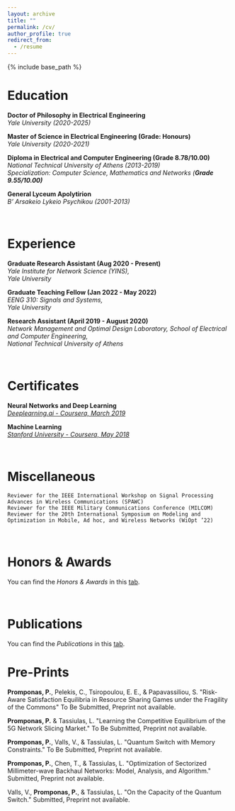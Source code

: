 ```yaml
---
layout: archive
title: ""
permalink: /cv/
author_profile: true
redirect_from:
  - /resume
---
```


{% include base_path %}

# Education

**Doctor of Philosophy in Electrical Engineering** \
_Yale University (2020-2025)_

**Master of Science in Electrical Engineering (Grade: Honours)** \
_Yale University (2020-2021)_

**Diploma in Electrical and Computer Engineering (Grade 8.78/10.00)** \
_National Technical University of Athens (2013-2019) \
Specialization: Computer Science, Mathematics and Networks (_**_Grade 9.55/10.00)_**

**General Lyceum Apolytirion** \
_B’ Arsakeio Lykeio Psychikou (2001-2013)_ 

 &nbsp;




# Experience

**Graduate Research Assistant (Aug 2020 - Present)** \
_Yale Institute for Network Science (YINS), \
Yale University_

**Graduate Teaching Fellow (Jan 2022 - May 2022)** \
_EENG 310: Signals and Systems, \
Yale University_

**Research Assistant (April 2019 - August 2020)** \
_Network Management and Optimal Design Laboratory, School of Electrical and Computer Engineering, \
National Technical University of Athens_

 &nbsp;

# Certificates

**Neural Networks and Deep Learning** \
[_Deeplearning.ai - Coursera, March 2019_](https://www.coursera.org/account/accomplishments/verify/RZLGWZ32TPEP)

**Machine Learning** \
[_Stanford University - Coursera, May 2018_](https://www.coursera.org/account/accomplishments/verify/C2LG3YTLFKBD)

 &nbsp;
 
# Miscellaneous

```
Reviewer for the IEEE International Workshop on Signal Processing Advances in Wireless Communications (SPAWC) 
Reviewer for the IEEE Military Communications Conference (MILCOM) 
Reviewer for the 20th International Symposium on Modeling and Optimization in Mobile, Ad hoc, and Wireless Networks (WiOpt ’22)
```
 &nbsp;
 
# Honors & Awards

You can find the _Honors & Awards_ in this [tab](https://ppromponas.github.io/portfolio/).

 &nbsp;
 
# Publications

You can find the _Publications_ in this [tab](https://ppromponas.github.io/publications/).


# Pre-Prints


**Promponas, P.**, Pelekis, C., Tsiropoulou, E. E., & Papavassiliou, S. "Risk-Aware Satisfaction Equilibria in Resource Sharing Games under the Fragility of the Commons"  To Be Submitted, Preprint not available.



**Promponas, P.** & Tassiulas, L. "Learning the Competitive Equilibrium of the 5G Network Slicing Market." To Be Submitted, Preprint not available.
 

**Promponas, P.**, Valls, V., & Tassiulas, L. "Quantum Switch with Memory Constraints." To Be Submitted, Preprint not available.


 **Promponas, P.**, Chen, T., & Tassiulas, L. "Optimization of Sectorized Millimeter-wave Backhaul Networks: Model, Analysis, and Algorithm."  Submitted, Preprint not available.


Valls, V., **Promponas, P.**, & Tassiulas, L. "On the Capacity of the Quantum Switch."  Submitted, Preprint not available.
